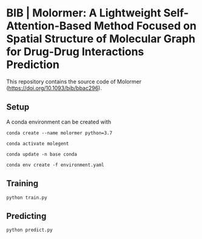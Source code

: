 # BIB | Molormer: A Lightweight Self-Attention-Based Method Focused on Spatial Structure of Molecular Graph for Drug-Drug Interactions Prediction

This repository contains the source code of Molormer (https://doi.org/10.1093/bib/bbac296).


## Setup

A conda environment can be created with

`conda create --name molormer python=3.7`

`conda activate molegent`

`conda update -n base conda`

`conda env create -f environment.yaml`

## Training

`python train.py`

## Predicting

`python predict.py`

